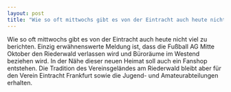 ```yaml
---
layout: post
title: "Wie so oft mittwochs gibt es von der Eintracht auch heute nicht viel zu berichten."
---
```


Wie so oft mittwochs gibt es von der Eintracht auch heute nicht viel zu berichten. Einzig erwähnenswerte Meldung ist, dass die Fußball AG Mitte Oktober den Riederwald verlassen wird und Büroräume im Westend beziehen wird. In der Nähe dieser neuen Heimat soll auch ein Fanshop entstehen. Die Tradition des Vereinsgeländes am Riederwald bleibt aber für den Verein Eintracht Frankfurt sowie die Jugend- und Amateurabteilungen erhalten.
